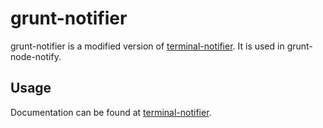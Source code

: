 # grunt-notifier

grunt-notifier is a modified version of [terminal-notifier](https://github.com/alloy/terminal-notifier). It is used in grunt-node-notify.


## Usage

Documentation can be found at [terminal-notifier](https://github.com/alloy/terminal-notifier).
